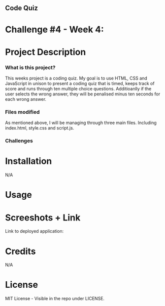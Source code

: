 ## Code Quiz
# Challenge #4 - Week 4:


# Project Description
### What is this project?
This weeks project is a coding quiz. My goal is to use HTML, CSS and JavaScript in unison to present a coding quiz that is timed, keeps track of score and runs through ten multiple choice questions. Additioanlly if the user selects the wrong answer, they will be penalised minus ten seconds for each wrong answer.

### Files modified
As mentioned above, I will be managing through three main files. Including index.html, style.css and script.js.

### Challenges


# Installation
N/A

# Usage



# Screeshots + Link
Link to deployed application: 


# Credits
N/A

# License
MIT License - Visible in the repo under LICENSE.

